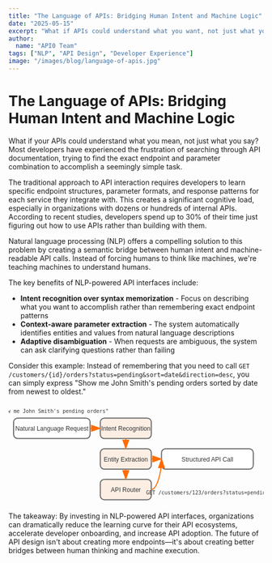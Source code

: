 ```yaml
---
title: "The Language of APIs: Bridging Human Intent and Machine Logic"
date: "2025-05-15"
excerpt: "What if APIs could understand what you want, not just what you ask for? Explore how natural language processing is transforming the API experience."
author:
  name: "API0 Team"
tags: ["NLP", "API Design", "Developer Experience"]
image: "/images/blog/language-of-apis.jpg"
---
```


# The Language of APIs: Bridging Human Intent and Machine Logic

What if your APIs could understand what you mean, not just what you say? Most developers have experienced the frustration of searching through API documentation, trying to find the exact endpoint and parameter combination to accomplish a seemingly simple task.

The traditional approach to API interaction requires developers to learn specific endpoint structures, parameter formats, and response patterns for each service they integrate with. This creates a significant cognitive load, especially in organizations with dozens or hundreds of internal APIs. According to recent studies, developers spend up to 30% of their time just figuring out how to use APIs rather than building with them.

Natural language processing (NLP) offers a compelling solution to this problem by creating a semantic bridge between human intent and machine-readable API calls. Instead of forcing humans to think like machines, we're teaching machines to understand humans.

The key benefits of NLP-powered API interfaces include:

- **Intent recognition over syntax memorization** - Focus on describing what you want to accomplish rather than remembering exact endpoint patterns
- **Context-aware parameter extraction** - The system automatically identifies entities and values from natural language descriptions
- **Adaptive disambiguation** - When requests are ambiguous, the system can ask clarifying questions rather than failing

Consider this example: Instead of remembering that you need to call `GET /customers/{id}/orders?status=pending&sort=date&direction=desc`, you can simply express "Show me John Smith's pending orders sorted by date from newest to oldest."

<svg viewBox="0 0 500 200" xmlns="http://www.w3.org/2000/svg">
  <style>
    .label { font-family: sans-serif; font-size: 12px; fill: #333; }
    .arrow { stroke: #FF6B00; stroke-width: 2; fill: none; marker-end: url(#arrowhead); }
    .box { fill: white; stroke: #666; stroke-width: 2; rx: 8; }
    .highlight { fill: rgba(255, 107, 0, 0.1); }
    .code { font-family: monospace; font-size: 10px; fill: #333; }
  </style>
  <defs>
    <marker id="arrowhead" markerWidth="10" markerHeight="7" refX="9" refY="3.5" orient="auto">
      <polygon points="0 0, 10 3.5, 0 7" fill="#FF6B00" />
    </marker>
  </defs>
  
  <!-- Natural Language Request -->
  <rect class="box" x="10" y="30" width="150" height="40" />
  <text class="label" x="85" y="55" text-anchor="middle">Natural Language Request</text>
  <text class="code" x="85" y="20" text-anchor="middle">"Show me John Smith's pending orders"</text>
  
  <!-- Intent Recognition -->
  <rect class="box highlight" x="180" y="30" width="100" height="40" />
  <text class="label" x="230" y="55" text-anchor="middle">Intent Recognition</text>
  
  <!-- Entity Extraction -->
  <rect class="box highlight" x="180" y="90" width="100" height="40" />
  <text class="label" x="230" y="115" text-anchor="middle">Entity Extraction</text>
  
  <!-- API Router -->
  <rect class="box highlight" x="180" y="150" width="100" height="40" />
  <text class="label" x="230" y="175" text-anchor="middle">API Router</text>
  
  <!-- API Call -->
  <rect class="box" x="300" y="90" width="180" height="40" />
  <text class="label" x="390" y="115" text-anchor="middle">Structured API Call</text>
  <text class="code" x="390" y="180" text-anchor="middle">GET /customers/123/orders?status=pending</text>
  
  <!-- Arrows -->
  <path class="arrow" d="M160,50 H180" />
  <path class="arrow" d="M230,70 V90" />
  <path class="arrow" d="M230,130 V150" />
  <path class="arrow" d="M280,110 H300" />
  <path class="arrow" d="M280,170 C290,170 300,140 300,110" />
</svg>

The takeaway: By investing in NLP-powered API interfaces, organizations can dramatically reduce the learning curve for their API ecosystems, accelerate developer onboarding, and increase API adoption. The future of API design isn't about creating more endpoints—it's about creating better bridges between human thinking and machine execution.
